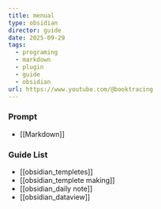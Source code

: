 ```yaml
---
title: menual
type: obsidian
director: guide
date: 2025-09-29
tags:
  - programing
  - markdown
  - plugin
  - guide
  - obsidian
url: https://www.youtube.com/@booktracing
---
```

### Prompt
- [[Markdown]]
### Guide List
- [[obsidian_templetes]]
- [[obsidian_templete making]]
- [[obsidian_daily note]]
- [[obsidian_dataview]]

